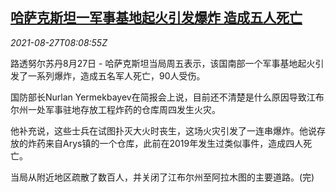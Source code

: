 <!--1630053062000-->
[哈萨克斯坦一军事基地起火引发爆炸 造成五人死亡](https://cn.reuters.com/article/kazakhstan-military-base-explosion-0827-idCNKBS2FS0MO)
------

<div><i>2021-08-27T08:08:55Z</i></div><p>路透努尔苏丹8月27日 - 哈萨克斯坦当局周五表示，该国南部一个军事基地起火引发了一系列爆炸，造成五名军人死亡，90人受伤。</p><p>国防部长Nurlan Yermekbayev在简报会上说，目前还不清楚是什么原因导致江布尔州一处军事驻地存放工程炸药的仓库周四发生火灾。</p><p>他补充说，这些士兵在试图扑灭大火时丧生，这场火灾引发了一连串爆炸。他说存放的炸药来自Arys镇的一个仓库，此前在2019年发生过类似事件，造成四人死亡。</p><p>当局从附近地区疏散了数百人，并关闭了江布尔州至阿拉木图的主要道路。(完)</p>

